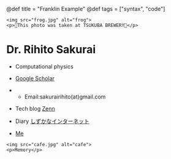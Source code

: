 @def title = "Franklin Example"
@def tags = ["syntax", "code"]

~~~
<img src="frog.jpg" alt="frog">
<p>🐸This photo was taken at TSUKUBA BREWERY🐸</p>
~~~

# Dr. Rihito Sakurai 

- Computational physics

- [Google Scholar](https://scholar.google.com/citations?hl=ja&authuser=1&user=IKqeswsAAAAJ)

- - Email:sakurairihito(at)gmail.com

- Tech blog [Zenn](https://zenn.dev/rihitosakurai)

- Diary [しずかなインターネット](https://sizu.me/sakurai)

- [Me](https://github.com/sakurairihito/self-intro)

~~~
<img src="cafe.jpg" alt="cafe">
<p>Memory</p>
~~~ 